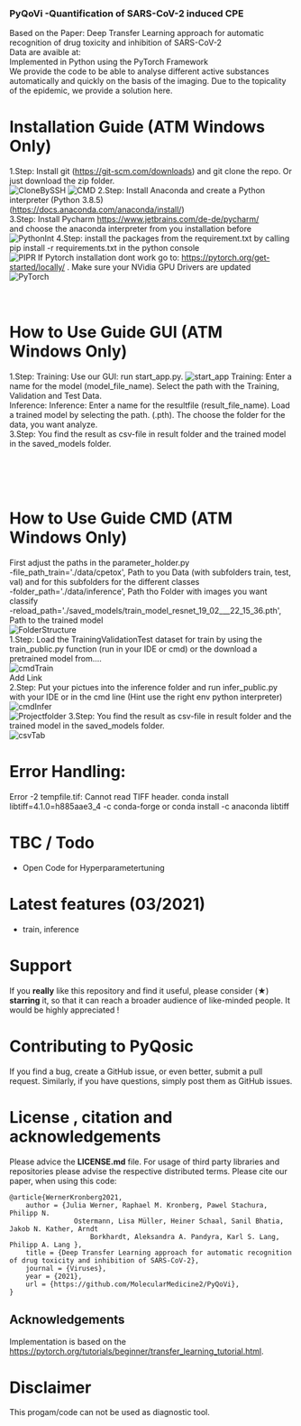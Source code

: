 ### PyQoVi -Quantification of SARS-CoV-2 induced CPE
Based on the Paper: Deep Transfer Learning approach for automatic recognition of drug toxicity and inhibition of SARS-CoV-2 <br>
Data are avaible at: <br>
Implemented in Python using the PyTorch Framework<br>
We provide the code to be able to analyse different active substances automatically and quickly on the basis of the imaging. Due to the topicality of the epidemic, we provide a solution here. 
<br>
# Installation Guide (ATM Windows Only)
1.Step: Install git (https://git-scm.com/downloads) and git clone the repo. Or just download the zip folder.<br>
<img src="/images/CloneBySSH.PNG" alt="CloneBySSH" title="CloneBySSH" />
<img src="/images/CMD.PNG" alt="CMD" title="CMD" />
2.Step: Install Anaconda and create a Python interpreter (Python 3.8.5) <br>
(https://docs.anaconda.com/anaconda/install/)<br>
3.Step: Install Pycharm https://www.jetbrains.com/de-de/pycharm/ <br> and choose the anaconda interpreter from you installation before
<img src="/images/PythonInt.PNG" alt="PythonInt" title="PythonInterpreter auswaehlen" />
4.Step: install the packages from the requirement.txt by calling pip install -r requirements.txt in the python console <br>
<img src="/images/PIPR.PNG" alt="PIPR" title="PIPR" />
If Pytorch installation dont work go to: https://pytorch.org/get-started/locally/ . Make sure your NVidia GPU Drivers are updated<br>
<img src="/images/PyTorch.PNG" alt="PyTorch" title="PyTorchConfig" />
<br>
<br>
<br>
# How to Use Guide GUI (ATM Windows Only)
1.Step: Training: Use our GUI: run start_app.py. 
<img src="/images/start_app.PNG" alt="start_app" title="start_app" />
Training: Enter a name for the model (model_file_name). Select the path with the Training, Validation and Test Data.<br>
Inference: Inference: Enter a name for the resultfile (result_file_name). Load a trained model by selecting the path. (.pth). The choose the folder for the data, you want analyze.<br>
3.Step: You find the result as csv-file in result folder and the trained model in the saved_models folder. <br>
<br>
<br>
<br>
<br>
# How to Use Guide CMD (ATM Windows Only)
First adjust the paths in the parameter_holder.py <br>
-file_path_train='./data/cpetox', Path to you Data (with subfolders train, test, val) and for this subfolders for the different classes<br>
-folder_path='./data/inference', Path tho Folder with images you want classify <br>
-reload_path='./saved_models/train_model_resnet_19_02___22_15_36.pth', Path to the trained model <br>
<img src="/images/FolderStructure.PNG" alt="FolderStructure" title="FolderStructure" />
<br>
1.Step: Load the TrainingValidationTest dataset for train by using the train_public.py function (run in your IDE or cmd) or the download a pretrained model from.... <br>
<img src="/images/cmdTrain.PNG" alt="cmdTrain" title="cmdTrain" /> <br>
Add Link <br>
2.Step: Put your pictues into the inference folder and run infer_public.py with your IDE or in the cmd line (Hint use the right env python interpreter) <br>
<img src="/images/cmdInfer.PNG" alt="cmdInfer" title="cmdInfer" /> <br>
<img src="/images/ProjectFolder.PNG" alt="Projectfolder" title="Projectfolder" />
3.Step: You find the result as csv-file in result folder and the trained model in the saved_models folder. <br>
<img src="/images/csvTab.PNG" alt="csvTab" title="csvResultFile" />

# Error Handling:
Error -2 tempfile.tif: Cannot read TIFF header. conda install libtiff=4.1.0=h885aae3_4 -c conda-forge or  conda install -c anaconda libtiff<br>

# TBC / Todo
- Open Code for Hyperparametertuning

# Latest features (03/2021)
- train, inference

# Support 
If you **really** like this repository and find it useful, please consider (★) **starring** it, so that it can reach a broader audience of like-minded people. It would be highly appreciated !

# Contributing to PyQosic
If you find a bug, create a GitHub issue, or even better, submit a pull request. Similarly, if you have questions, simply post them as GitHub issues. 

# License , citation and acknowledgements
Please advice the **LICENSE.md** file. For usage of third party libraries and repositories please advise the respective distributed terms. Please cite our paper, when using this code:

```
@article{WernerKronberg2021,
    author = {Julia Werner, Raphael M. Kronberg, Pawel Stachura, Philipp N.
                Ostermann, Lisa Müller, Heiner Schaal, Sanil Bhatia, Jakob N. Kather, Arndt
                    Borkhardt, Aleksandra A. Pandyra, Karl S. Lang, Philipp A. Lang },
    title = {Deep Transfer Learning approach for automatic recognition of drug toxicity and inhibition of SARS-CoV-2},
    journal = {Viruses},
    year = {2021},
    url = {https://github.com/MolecularMedicine2/PyQoVi},
}
```
## Acknowledgements
Implementation is based on the https://pytorch.org/tutorials/beginner/transfer_learning_tutorial.html.

# Disclaimer
This progam/code can not be used as diagnostic tool.
